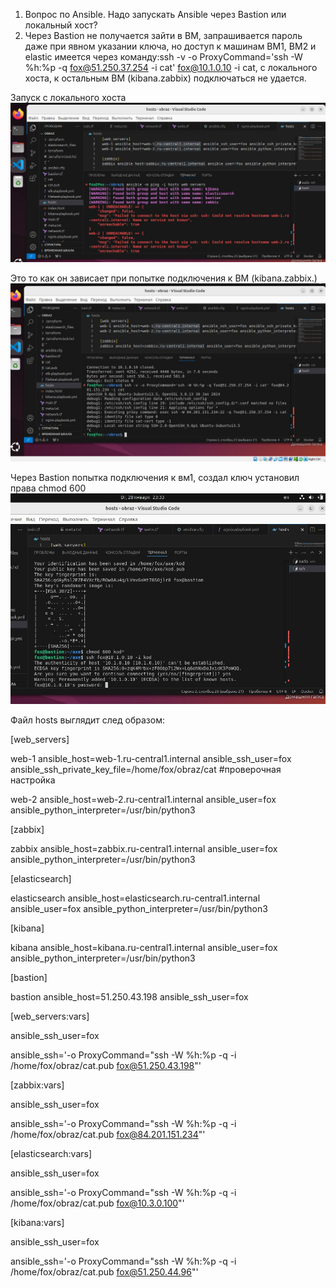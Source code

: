 1. Вопрос по Ansible. Надо запускать Ansible через Bastion или локальный хост?
2. Через Bastion не получается зайти в ВМ, запрашивается пароль даже при явном указании ключа, но доступ к машинам ВМ1, ВМ2 и еlastic имеется через команду:ssh -v -o ProxyCommand='ssh -W %h:%p -q fox@51.250.37.254 -i cat' fox@10.1.0.10 -i cat, с локального хоста, к остальным ВМ (kibana.zabbix) подключаться не удается.

Запуск с локального хоста![alt text](https://github.com/sAslank/-/blob/main/img/к%20дип.jpg)


Это то как он зависает при попытке подключения к ВМ (kibana.zabbix.)![alt text](https://github.com/sAslank/-/blob/main/img/дип1.jpg)

Через Bastion попытка подключения к вм1, создал ключ установил права chmod 600 ![alt text](https://github.com/sAslank/-/blob/main/img/дип2.jpg)

Файл hosts выглядит след образом:

[web_servers]

web-1 ansible_host=web-1.ru-central1.internal ansible_ssh_user=fox ansible_ssh_private_key_file=/home/fox/obraz/cat #проверочная настройка

web-2 ansible_host=web-2.ru-central1.internal ansible_user=fox ansible_python_interpreter=/usr/bin/python3

[zabbix]

zabbix ansible_host=zabbix.ru-central1.internal ansible_user=fox ansible_python_interpreter=/usr/bin/python3


[elasticsearch]

elasticsearch ansible_host=elasticsearch.ru-central1.internal ansible_user=fox ansible_python_interpreter=/usr/bin/python3

[kibana]

kibana ansible_host=kibana.ru-central1.internal ansible_user=fox ansible_python_interpreter=/usr/bin/python3

[bastion]

bastion  ansible_host=51.250.43.198 ansible_ssh_user=fox


[web_servers:vars]

ansible_ssh_user=fox

ansible_ssh='-o ProxyCommand="ssh -W %h:%p -q -i /home/fox/obraz/cat.pub fox@51.250.43.198"'


[zabbix:vars]

ansible_ssh_user=fox

ansible_ssh='-o ProxyCommand="ssh -W %h:%p -q -i /home/fox/obraz/cat.pub fox@84.201.151.234"'


[elasticsearch:vars]

ansible_ssh_user=fox

ansible_ssh='-o ProxyCommand="ssh -W %h:%p -q -i /home/fox/obraz/cat.pub fox@10.3.0.100"'


[kibana:vars]

ansible_ssh_user=fox

ansible_ssh='-o ProxyCommand="ssh -W %h:%p -q -i /home/fox/obraz/cat.pub fox@51.250.44.96"'
